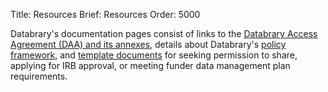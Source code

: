 Title: Resources
Brief: Resources
Order: 5000

Databrary's documentation pages consist of links to the [Databrary Access Agreement (DAA) and its annexes](|filename|resources/agreement.md), details about Databrary's [policy framework](|filename|resources/agreement.md), and [template documents](|filename|resources/templates.md) for seeking permission to share, applying for IRB approval, or meeting funder data management plan requirements.